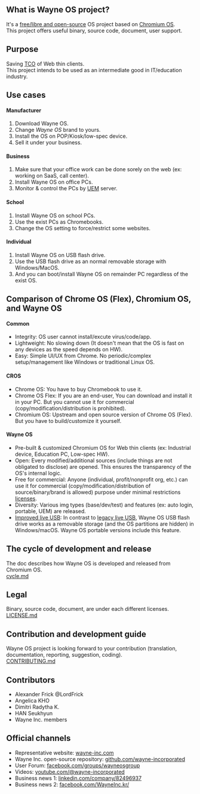 [comment]: # ()
<!--- 
--->

## What is Wayne OS project?
It's a [free/libre and open-source](https://en.wikipedia.org/wiki/Free_and_open-source_software) OS project based on [Chromium OS](https://en.wikipedia.org/wiki/Chromium_OS).
<br>This project offers useful binary, source code, document, user support.

## Purpose
Saving [TCO](https://en.wikipedia.org/wiki/Total_cost_of_ownership) of Web thin clients.
<br>This project intends to be used as an intermediate good in IT/education industry.

## Use cases
#### Manufacturer
1) Download Wayne OS.
2) Change *Wayne OS* brand to yours.
3) Install the OS on POP/Kiosk/low-spec device.
4) Sell it under your business.
#### Business
1) Make sure that your office work can be done sorely on the web (ex: working on SaaS, call center).
2) Install Wayne OS on office PCs.
3) Monitor & control the PCs by [UEM](https://en.wikipedia.org/wiki/Unified_endpoint_management) server.
#### School
1) Install Wayne OS on school PCs.
2) Use the exist PCs as Chromebooks.
3) Change the OS setting to force/restrict some websites.
#### Individual
1) Install Wayne OS on USB flash drive.
2) Use the USB flash drive as an normal removable storage with Windows/MacOS.
3) And you can boot/install Wayne OS on remainder PC regardless of the exist OS.

## Comparison of Chrome OS (Flex), Chromium OS, and Wayne OS
#### Common
- Integrity: OS user cannot install/excute virus/code/app.
- Lightweight: No slowing down (It doesn't mean that the OS is fast on any devices as the speed depends on HW).
- Easy: Simple UI/UX from Chrome. No periodic/complex setup/management like Windows or traditional Linux OS.
#### CROS
- Chrome OS: You have to buy Chromebook to use it.
- Chrome OS Flex: If you are an end-user, You can download and install it in your PC. But you cannot use it for commercial (copy/modification/distribution is prohibited).
- Chromium OS: Upstream and open source version of Chrome OS (Flex). But you have to build/customize it yourself.
#### Wayne OS
- Pre-built & customized Chromium OS for Web thin clients (ex: Industrial device, Education PC, Low-spec HW).
- Open: Every modified/additional sources (include things are not obligated to disclose) are opened. This ensures the transparency of the OS's internal logic.
- Free for commercial: Anyone (individual, profit/nonprofit org, etc.) can use it for commercial (copy/modification/distribution of source/binary/brand is allowed) purpose under minimal restrictions [licenses](https://github.com/wayne-incorporated/wayne-os/blob/main/LICENSE.md).
- Diversity: Various img types (base/dev/test) and features (ex: auto login, portable, UEM) are released.
- [Improved live USB](https://github.com/wayne-incorporated/improved-live-usb): In contrast to [legacy live USB](https://en.wikipedia.org/wiki/Live_USB), Wayne OS USB flash drive works as a removable storage (and the OS partitions are hidden) in Windows/macOS. Wayne OS portable versions include this feature.

## The cycle of development and release
The doc describes how Wayne OS is developed and released from Chromium OS.
<br>[cycle.md](https://github.com/wayne-incorporated/wayne-os/blob/stabilize-R120-15662.B/docs/en/release/cycle.md)

## Legal
Binary, source code, document, are under each different licenses.
<br>[LICENSE.md](https://github.com/wayne-incorporated/wayne-os/blob/main/LICENSE.md)

## Contribution and development guide
Wayne OS project is looking forward to your contribution (translation, documentation, reporting, suggestion, coding).
<br>[CONTRIBUTING.md](https://github.com/wayne-incorporated/wayne-os/blob/main/CONTRIBUTING.md)

## Contributors
<!---
Sort in alphabet order
--->
- Alexander Frick @LordFrick
- Angelica KHO
- Dimitri Radytha K. 
- HAN Seukhyun 
- Wayne Inc. members
  
## Official channels
- Representative website: [wayne-inc.com](https://wayne-inc.com/)
- Wayne Inc. open-source repository: [github.com/wayne-incorporated](https://github.com/wayne-incorporated)
- User Forum: [facebook.com/groups/wayneosgroup](https://www.facebook.com/groups/wayneosgroup/)
- Videos: [youtube.com/@wayne-incorporated](https://www.youtube.com/@wayne-incorporated)
- Business news 1: [linkedin.com/company/82496937](https://www.linkedin.com/company/82496937)
- Business news 2: [facebook.com/WayneInc.kr/](https://www.facebook.com/WayneInc.kr/)
